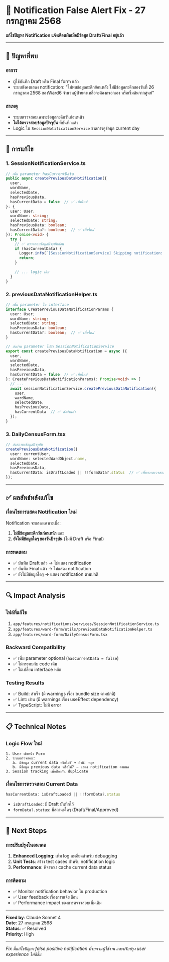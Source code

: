 # 🔔 Notification False Alert Fix - 27 กรกฎาคม 2568

**แก้ไขปัญหา Notification แจ้งเตือนผิดเมื่อมีข้อมูล Draft/Final อยู่แล้ว**

---

## 🚨 ปัญหาที่พบ

### อาการ
- ผู้ใช้บันทึก Draft หรือ Final form แล้ว
- ระบบยังคงแสดง notification: "ไม่พบข้อมูลกะดึกย้อนหลัง ไม่มีข้อมูลกะดึกของวันที่ 26 กรกฎาคม 2568 ของWard6 จำนวนผู้ป่วยคงเหลือจะต้องกรอกเอง หรือเริ่มต้นจากศูนย์"

### สาเหตุ
- ระบบตรวจสอบเฉพาะข้อมูลกะดึกวันก่อนหน้า
- **ไม่ได้ตรวจสอบข้อมูลปัจจุบัน** ที่บันทึกแล้ว
- Logic ใน `SessionNotificationService` ขาดการดูข้อมูล current day

---

## 🔧 การแก้ไข

### 1. SessionNotificationService.ts
```typescript
// เพิ่ม parameter hasCurrentData
public async createPreviousDataNotification({
  user,
  wardName,
  selectedDate,
  hasPreviousData,
  hasCurrentData = false  // ✅ เพิ่มใหม่
}: {
  user: User;
  wardName: string;
  selectedDate: string;
  hasPreviousData: boolean;
  hasCurrentData?: boolean;  // ✅ เพิ่มใหม่
}): Promise<void> {
  try {
    // ✅ ตรวจสอบข้อมูลปัจจุบันก่อน
    if (hasCurrentData) {
      Logger.info(`[SessionNotificationService] Skipping notification: Current data exists for ${wardName} on ${selectedDate}`);
      return;
    }
    
    // ... logic เดิม
  }
}
```

### 2. previousDataNotificationHelper.ts
```typescript
// เพิ่ม parameter ใน interface
interface CreatePreviousDataNotificationParams {
  user: User;
  wardName: string;
  selectedDate: string;
  hasPreviousData: boolean;
  hasCurrentData?: boolean;  // ✅ เพิ่มใหม่
}

// ส่งผ่าน parameter ไปยัง SessionNotificationService
export const createPreviousDataNotification = async ({
  user,
  wardName,
  selectedDate,
  hasPreviousData,
  hasCurrentData = false  // ✅ เพิ่มใหม่
}: CreatePreviousDataNotificationParams): Promise<void> => {
  // ...
  await sessionNotificationService.createPreviousDataNotification({
    user,
    wardName,
    selectedDate,
    hasPreviousData,
    hasCurrentData  // ✅ ส่งผ่านค่า
  });
}
```

### 3. DailyCensusForm.tsx
```typescript
// ส่งสถานะข้อมูลปัจจุบัน
createPreviousDataNotification({
  user: currentUser,
  wardName: selectedWardObject.name,
  selectedDate,
  hasPreviousData,
  hasCurrentData: isDraftLoaded || !!formData?.status  // ✅ เพิ่มการตรวจสอบ
});
```

---

## ✅ ผลลัพธ์หลังแก้ไข

### เงื่อนไขการแสดง Notification ใหม่
Notification จะแสดงเฉพาะเมื่อ:
1. **ไม่มีข้อมูลกะดึกวันก่อนหน้า** และ
2. **ยังไม่มีข้อมูลใดๆ ของวันปัจจุบัน** (ไม่มี Draft หรือ Final)

### การทดสอบ
- ✅ บันทึก Draft แล้ว → ไม่แสดง notification
- ✅ บันทึก Final แล้ว → ไม่แสดง notification  
- ✅ ยังไม่มีข้อมูลใดๆ → แสดง notification ตามปกติ

---

## 🔍 Impact Analysis

### ไฟล์ที่แก้ไข
1. `app/features/notifications/services/SessionNotificationService.ts`
2. `app/features/ward-form/utils/previousDataNotificationHelper.ts`
3. `app/features/ward-form/DailyCensusForm.tsx`

### Backward Compatibility
- ✅ เพิ่ม parameter optional (`hasCurrentData = false`)
- ✅ ไม่กระทบกับ code เดิม
- ✅ ไม่เปลี่ยน interface หลัก

### Testing Results
- ✅ Build: สำเร็จ (มี warnings เรื่อง bundle size ตามปกติ)
- ✅ Lint: ผ่าน (มี warnings เรื่อง useEffect dependency)
- ✅ TypeScript: ไม่มี error

---

## 📋 Technical Notes

### Logic Flow ใหม่
```
1. User เข้าหน้า Form
2. ระบบตรวจสอบ:
   a. มีข้อมูล current data หรือไม่? → ถ้ามี: หยุด
   b. มีข้อมูล previous data หรือไม่? → แสดง notification ตามผล
3. Session tracking เพื่อป้องกัน duplicate
```

### เงื่อนไขการตรวจสอบ Current Data
```typescript
hasCurrentData: isDraftLoaded || !!formData?.status
```
- `isDraftLoaded`: มี Draft บันทึกไว้
- `formData?.status`: มีสถานะใดๆ (Draft/Final/Approved)

---

## 🚀 Next Steps

### การปรับปรุงในอนาคต
1. **Enhanced Logging**: เพิ่ม log ละเอียดสำหรับ debugging
2. **Unit Tests**: สร้าง test cases สำหรับ notification logic
3. **Performance**: พิจารณา cache current data status

### การติดตาม
- ✅ Monitor notification behavior ใน production
- ✅ User feedback เรื่องการแจ้งเตือน
- ✅ Performance impact ของการตรวจสอบเพิ่มเติม

---

**Fixed by**: Claude Sonnet 4  
**Date**: 27 กรกฎาคม 2568  
**Status**: ✅ Resolved  
**Priority**: High

---

*Fix นี้แก้ไขปัญหา false positive notification ที่รบกวนผู้ใช้งาน และปรับปรุง user experience ให้ดีขึ้น*
